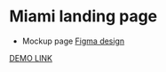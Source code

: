 # Miami landing page
- Mockup page [Figma design](https://www.figma.com/file/nHz8bflIwJaWP3P99vKTH5/miami_home_new?node-id=0%3A2)

[DEMO LINK](https://yuriirysyn.github.io/Miami/)
